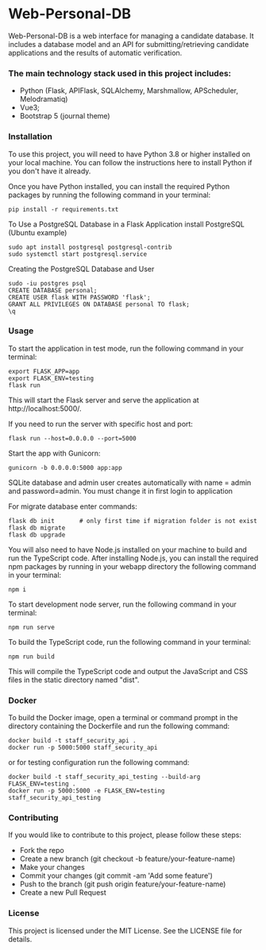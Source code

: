# Web-Personal-DB

Web-Personal-DB is a web interface for managing a candidate database. It includes a database model and an API for submitting/retrieving candidate applications and the results of automatic verification.

### The main technology stack used in this project includes:

- Python (Flask, APIFlask, SQLAlchemy, Marshmallow, APScheduler, Melodramatiq)
- Vue3;
- Bootstrap 5 (journal theme)

### Installation
To use this project, you will need to have Python 3.8 or higher installed on your local machine. You can follow the instructions here to install Python if you don't have it already.

Once you have Python installed, you can install the required Python packages by running the following command in your terminal:
```
pip install -r requirements.txt
```

To Use a PostgreSQL Database in a Flask Application install PostgreSQL (Ubuntu example)
```
sudo apt install postgresql postgresql-contrib
sudo systemctl start postgresql.service
```
Creating the PostgreSQL Database and User
```
sudo -iu postgres psql
CREATE DATABASE personal;
CREATE USER flask WITH PASSWORD 'flask';
GRANT ALL PRIVILEGES ON DATABASE personal TO flask;
\q
```

### Usage

To start the application in test mode, run the following command in your terminal:
```
export FLASK_APP=app
export FLASK_ENV=testing
flask run
```
This will start the Flask server and serve the application at http://localhost:5000/.

If you need to run the server with specific host and port:
```
flask run --host=0.0.0.0 --port=5000
```
Start the app with Gunicorn:
```
gunicorn -b 0.0.0.0:5000 app:app
```
SQLite database and admin user creates automatically with name = admin and password=admin.
You must change it in first login to application

For migrate database enter commands:
```
flask db init       # only first time if migration folder is not exist
flask db migrate
flask db upgrade
```
You will also need to have Node.js installed on your machine to build and run the TypeScript code.
After installing Node.js, you can install the required npm packages by running in your webapp directory the following command in your terminal:
```
npm i
```
To start development node server, run the following command in your terminal:
```
npm run serve
```
To build the TypeScript code, run the following command in your terminal:
```
npm run build
```
This will compile the TypeScript code and output the JavaScript and CSS files in the static directory named "dist".

### Docker
To build the Docker image, open a terminal or command prompt in the directory containing the Dockerfile and run the following command:
```
docker build -t staff_security_api .
docker run -p 5000:5000 staff_security_api
```
or for testing configuration run the following command:
```
docker build -t staff_security_api_testing --build-arg FLASK_ENV=testing .
docker run -p 5000:5000 -e FLASK_ENV=testing staff_security_api_testing
```

### Contributing
If you would like to contribute to this project, please follow these steps:

- Fork the repo
- Create a new branch (git checkout -b feature/your-feature-name)
- Make your changes
- Commit your changes (git commit -am 'Add some feature')
- Push to the branch (git push origin feature/your-feature-name)
- Create a new Pull Request

### License
This project is licensed under the MIT License. See the LICENSE file for details.